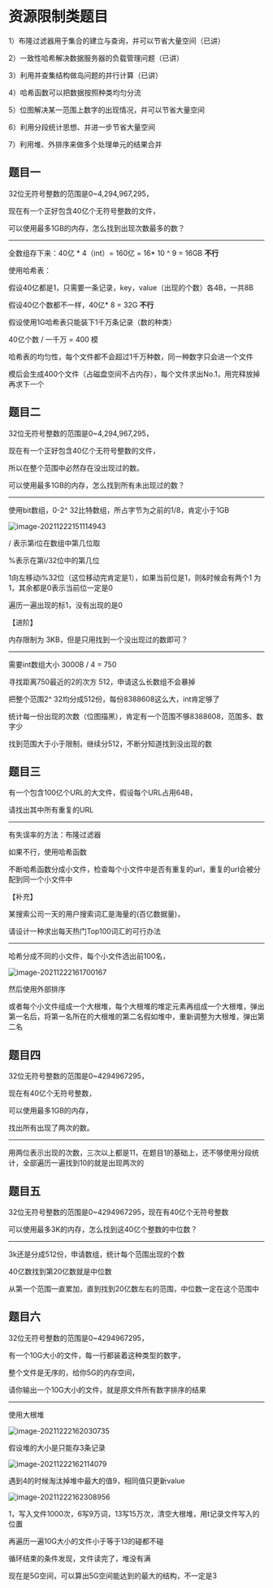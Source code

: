 # 资源限制类题目

1）布隆过滤器用于集合的建立与查询，并可以节省大量空间（已讲）

2）一致性哈希解决数据服务器的负载管理问题（已讲）

3）利用并查集结构做岛问题的并行计算（已讲）

4）哈希函数可以把数据按照种类均匀分流

5）位图解决某一范围上数字的出现情况，并可以节省大量空间

6）利用分段统计思想、并进一步节省大量空间

7）利用堆、外排序来做多个处理单元的结果合并

## 题目一

32位无符号整数的范围是0~4,294,967,295，

现在有一个正好包含40亿个无符号整数的文件，

可以使用最多1GB的内存，怎么找到出现次数最多的数？

---

全数组存下来：40亿 * 4（int）= 160亿 = 16* 10 ^ 9 = 16GB **不行**



使用哈希表：

假设40亿都是1，只需要一条记录，key，value（出现的个数）各4B，一共8B

假设40亿个数都不一样，40亿* 8 = 32G **不行**

假设使用1G哈希表只能装下1千万条记录（数的种类）

40亿个数 / 一千万 = 400 模

哈希表的均匀性，每个文件都不会超过1千万种数，同一种数字只会进一个文件

模后会生成400个文件（占磁盘空间不占内存），每个文件求出No.1，用完释放掉再求下一个



## 题目二

32位无符号整数的范围是0~4,294,967,295，

现在有一个正好包含40亿个无符号整数的文件，

所以在整个范围中必然存在没出现过的数。

可以使用最多1GB的内存，怎么找到所有未出现过的数？

---

使用bit数组，0-2^ 32比特数组，所占字节为之前的1/8，肯定小于1GB

![image-20211222151114943](资源限制类题目.assets/image-20211222151114943.png)

/ 表示第i位在数组中第几位取

%表示在第i/32位中的第几位

1向左移动i%32位（这位移动完肯定是1），如果当前位是1，则&时候会有两个1 为1，其余都是0表示当前位一定是0

遍历一遍出现的标1，没有出现的是0





【进阶】

内存限制为 3KB，但是只用找到一个没出现过的数即可？

---



需要int数组大小 3000B / 4 = 750

寻找距离750最近的2的次方 512，申请这么长数组不会暴掉

把整个范围2^ 32均分成512份，每份8388608这么大，int肯定够了

统计每一份出现的次数（位图描黑），肯定有一个范围不够8388608，范围多、数字少

找到范围大于小于限制，继续分512，不断分知道找到没出现的数



## 题目三

有一个包含100亿个URL的大文件，假设每个URL占用64B，

请找出其中所有重复的URL

---

有失误率的方法：布隆过滤器

如果不行，使用哈希函数

不断哈希函数分成小文件，检查每个小文件中是否有重复的url，重复的url会被分配到同一个小文件中





【补充】

某搜索公司一天的用户搜索词汇是海量的(百亿数据量)，

请设计一种求出每天热门Top100词汇的可行办法

---

哈希分成不同的小文件，每个小文件选出前100名，

![image-20211222161700167](资源限制类题目.assets/image-20211222161700167.png)

然后使用外部排序

或者每个小文件组成一个大根堆，每个大根堆的堆定元素再组成一个大根堆，弹出第一名后，将第一名所在的大根堆的第二名假如堆中，重新调整为大根堆，弹出第二名



## 题目四

32位无符号整数的范围是0~4294967295，

现在有40亿个无符号整数，

可以使用最多1GB的内存，

找出所有出现了两次的数。

---

用两位表示出现的次数，三次以上都是11，在题目1的基础上，还不够使用分段统计，全部遍历一遍找到10的就是出现两次的



## 题目五

32位无符号整数的范围是0~4294967295，现在有40亿个无符号整数

可以使用最多3K的内存，怎么找到这40亿个整数的中位数？

---

3k还是分成512份，申请数组，统计每个范围出现的个数

40亿数找到第20亿数就是中位数

从第一个范围一直累加，直到找到20亿数左右的范围，中位数一定在这个范围中



## 题目六

32位无符号整数的范围是0~4294967295，

有一个10G大小的文件，每一行都装着这种类型的数字，

整个文件是无序的，给你5G的内存空间，

请你输出一个10G大小的文件，就是原文件所有数字排序的结果

---

使用大根堆

![image-20211222162030735](资源限制类题目.assets/image-20211222162030735.png)

假设堆的大小是只能存3条记录

![image-20211222162114079](资源限制类题目.assets/image-20211222162114079.png)

遇到4的时候淘汰掉堆中最大的值9，相同值只更新value

![image-20211222162308956](资源限制类题目.assets/image-20211222162308956.png)

1，写入文件1000次，6写9万词，13写15万次，清空大根堆，用t记录文件写入的位置

再遍历一遍10G大小的文件小于等于13的碰都不碰

循环结束的条件发现，文件读完了，堆没有满

现在是5G空间，可以算出5G空间能达到的最大的结构，不一定是3

